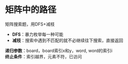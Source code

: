 # 矩阵中的路径
矩阵搜索题，用DFS+减枝
- **DFS**：暴力枚举每一种可能
- **减枝**：搜索中遇到不匹配的就不必继续往下搜索，直接返回

**递归参数**：board，board索引x和y，word, word的索引i   
**终止条件**：索引越界，元素不符，已访问



